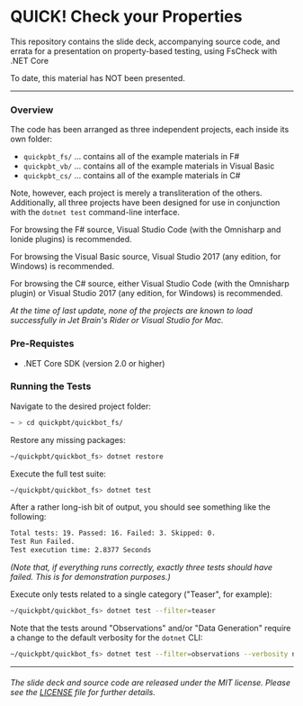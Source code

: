 QUICK! Check your Properties
===

This repository contains the slide deck, accompanying source code, and errata
for a presentation on property-based testing, using FsCheck with .NET Core

To date, this material has NOT been presented.

---

### Overview

The code has been arranged as three independent projects, each inside its own folder:

+ `quickpbt_fs/` ... contains all of the example materials in F#
+ `quickpbt_vb/` ... contains all of the example materials in Visual Basic
+ `quickpbt_cs/` ... contains all of the example materials in C#

Note, however, each project is merely a transliteration of the others. 
Additionally, all three projects have been designed for use in conjunction with the `dotnet test` command-line interface.

For browsing the F# source, Visual Studio Code (with the Omnisharp and Ionide plugins) is recommended.

For browsing the Visual Basic source, Visual Studio 2017 (any edition, for Windows) is recommended.

For browsing the C# source, either Visual Studio Code (with the Omnisharp plugin) or Visual Studio 2017 (any edition, for Windows) is recommended.

_At the time of last update, none of the projects are known to load successfully in Jet Brain's Rider or Visual Studio for Mac._

### Pre-Requistes

+ .NET Core SDK (version 2.0 or higher)

### Running the Tests

Navigate to the desired project folder:
```sh
~ > cd quickpbt/quickbot_fs/
```

Restore any missing packages:
```sh
~/quickpbt/quickbot_fs> dotnet restore
```

Execute the full test suite:
```sh
~/quickpbt/quickbot_fs> dotnet test
```
After a rather long-ish bit of output, you should see something like the following:
```sh
Total tests: 19. Passed: 16. Failed: 3. Skipped: 0.
Test Run Failed.
Test execution time: 2.8377 Seconds
```
_(Note that, if everything runs correctly, exactly three tests should have failed. This is for demonstration purposes.)_

Execute only tests related to a single category ("Teaser", for example):
```sh
~/quickpbt/quickbot_fs> dotnet test --filter=teaser
```

Note that the tests around "Observations" and/or "Data Generation" require a change to the default verbosity for the `dotnet` CLI:
```sh
~/quickpbt/quickbot_fs> dotnet test --filter=observations --verbosity normal
```

---

###### The slide deck and source code are released under the MIT license. Please see the [LICENSE](https://github.com/pblasucci/quickpbt/blob/master/LICENSE.txt) file for further details.
